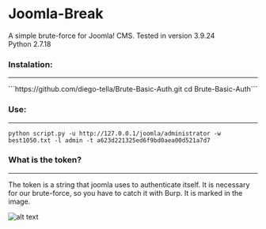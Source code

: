 # Joomla-Break
A simple brute-force for Joomla! CMS.
Tested in version 3.9.24<br>
Python 2.7.18

<h3><b>Instalation:</b></h3><hr>
```https://github.com/diego-tella/Brute-Basic-Auth.git
cd Brute-Basic-Auth```

<h3><b>Use:</b></h3><hr>

```python script.py -u http://127.0.0.1/joomla/administrator -w best1050.txt -l admin -t a623d221325ed6f9bd0aea00d521a7d7 ```

<h3><b>What is the token?</b></h3><hr>
The token is a string that joomla uses to authenticate itself. It is necessary for our brute-force, so you have to catch it with Burp. It is marked in the image.<br>

![alt text](http://keklulz.ueuo.com/uploads/token.png)
